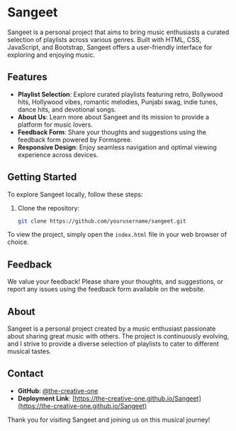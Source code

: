 # Sangeet

Sangeet is a personal project that aims to bring music enthusiasts a curated selection of playlists across various genres. Built with HTML, CSS, JavaScript, and Bootstrap, Sangeet offers a user-friendly interface for exploring and enjoying music.

## Features

- **Playlist Selection**: Explore curated playlists featuring retro, Bollywood hits, Hollywood vibes, romantic melodies, Punjabi swag, indie tunes, dance hits, and devotional songs.
- **About Us**: Learn more about Sangeet and its mission to provide a platform for music lovers.
- **Feedback Form**: Share your thoughts and suggestions using the feedback form powered by Formspree.
- **Responsive Design**: Enjoy seamless navigation and optimal viewing experience across devices.

## Getting Started

To explore Sangeet locally, follow these steps:

1. Clone the repository:
    ```bash
    git clone https://github.com/yourusername/sangeet.git

To view the project, simply open the `index.html` file in your web browser of choice.

## Feedback

We value your feedback! Please share your thoughts, and suggestions, or report any issues using the feedback form available on the website.

## About 

Sangeet is a personal project created by a music enthusiast passionate about sharing great music with others. The project is continuously evolving, and I strive to provide a diverse selection of playlists to cater to different musical tastes.

## Contact

- **GitHub**: [@the-creative-one](https://github.com/the-creative-one)
- **Deployment Link**: [https://the-creative-one.github.io/Sangeet](https://the-creative-one.github.io/Sangeet)

Thank you for visiting Sangeet and joining us on this musical journey!

